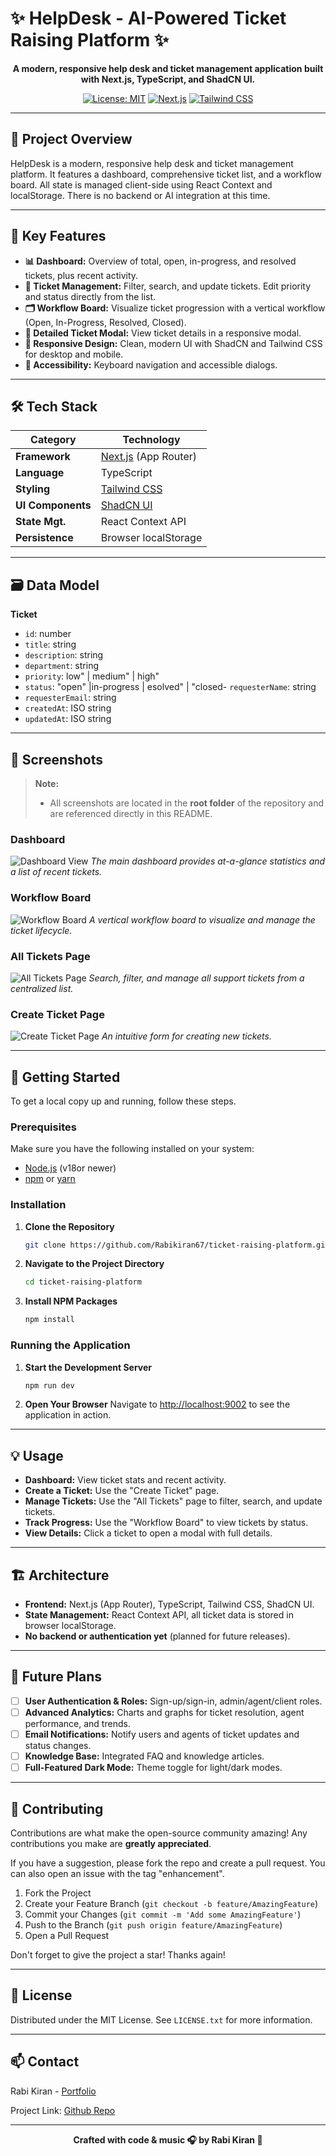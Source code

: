 # ✨ HelpDesk - AI-Powered Ticket Raising Platform ✨

<div align="center">

**A modern, responsive help desk and ticket management application built with Next.js, TypeScript, and ShadCN UI.**

</div>

<div align="center">

[![License: MIT](https://img.shields.io/badge/License-MIT-yellow.svg)](https://opensource.org/licenses/MIT)
[![Next.js](https://img.shields.io/badge/Next.js-0000tyle=for-the-badge&logo=nextdotjs&logoColor=white)](https://nextjs.org/)
[![Tailwind CSS](https://img.shields.io/badge/Tailwind_CSS-38B2AC?style=for-the-badge&logo=tailwind-css&logoColor=white)](https://tailwindcss.com/)

</div>

---

## 🚀 Project Overview

HelpDesk is a modern, responsive help desk and ticket management platform. It features a dashboard, comprehensive ticket list, and a workflow board. All state is managed client-side using React Context and localStorage. There is no backend or AI integration at this time.

---

## 🌟 Key Features

- **📊 Dashboard:** Overview of total, open, in-progress, and resolved tickets, plus recent activity.
- **🎫 Ticket Management:** Filter, search, and update tickets. Edit priority and status directly from the list.
- **🗂️ Workflow Board:** Visualize ticket progression with a vertical workflow (Open, In-Progress, Resolved, Closed).
- **📄 Detailed Ticket Modal:** View ticket details in a responsive modal.
- **📱 Responsive Design:** Clean, modern UI with ShadCN and Tailwind CSS for desktop and mobile.
- **🦾 Accessibility:** Keyboard navigation and accessible dialogs.

---

## 🛠️ Tech Stack

| Category          | Technology                                                                                                  |
| ----------------- | ----------------------------------------------------------------------------------------------------------- |
| **Framework**     | [Next.js](https://nextjs.org/) (App Router)                                                                |
| **Language**      | TypeScript                                                                                                 |
| **Styling**       | [Tailwind CSS](https://tailwindcss.com/)                                                                    |
| **UI Components** | [ShadCN UI](https://ui.shadcn.com/)                                                                         |
| **State Mgt.**    | React Context API                                                                                           |
| **Persistence**   | Browser localStorage                                                                                        |

---

## 🗃️ Data Model

**Ticket**
- `id`: number
- `title`: string
- `description`: string
- `department`: string
- `priority`: low" | medium" | high"
- `status`: "open" |in-progress | esolved" | "closed- `requesterName`: string
- `requesterEmail`: string
- `createdAt`: ISO string
- `updatedAt`: ISO string

---

## 📸 Screenshots

> **Note:**
> - All screenshots are located in the **root folder** of the repository and are referenced directly in this README.

### Dashboard
![Dashboard View](./Dashboard.png)
*The main dashboard provides at-a-glance statistics and a list of recent tickets.*

### Workflow Board
![Workflow Board](./Workflow-Board.png)
*A vertical workflow board to visualize and manage the ticket lifecycle.*

### All Tickets Page
![All Tickets Page](./All-Tickets-Page.png)
*Search, filter, and manage all support tickets from a centralized list.*

### Create Ticket Page
![Create Ticket Page](./Create-Ticket-Page.png)
*An intuitive form for creating new tickets.*

---

## 🏁 Getting Started

To get a local copy up and running, follow these steps.

### Prerequisites

Make sure you have the following installed on your system:
- [Node.js](https://nodejs.org/) (v18or newer)
- [npm](https://www.npmjs.com/) or [yarn](https://yarnpkg.com/)

### Installation

1. **Clone the Repository**
    ```sh
    git clone https://github.com/Rabikiran67/ticket-raising-platform.git
    ```
2. **Navigate to the Project Directory**
    ```sh
    cd ticket-raising-platform
    ```
3. **Install NPM Packages**
    ```sh
    npm install
    ```

### Running the Application

1. **Start the Development Server**
    ```sh
    npm run dev
    ```
2. **Open Your Browser**
    Navigate to [http://localhost:9002](http://localhost:9002) to see the application in action.

---

## 💡 Usage

- **Dashboard:** View ticket stats and recent activity.
- **Create a Ticket:** Use the "Create Ticket" page.
- **Manage Tickets:** Use the "All Tickets" page to filter, search, and update tickets.
- **Track Progress:** Use the "Workflow Board" to view tickets by status.
- **View Details:** Click a ticket to open a modal with full details.

---

## 🏗️ Architecture

- **Frontend:** Next.js (App Router), TypeScript, Tailwind CSS, ShadCN UI.
- **State Management:** React Context API, all ticket data is stored in browser localStorage.
- **No backend or authentication yet** (planned for future releases).

---

## 🚀 Future Plans

- [ ] **User Authentication & Roles:** Sign-up/sign-in, admin/agent/client roles.
- [ ] **Advanced Analytics:** Charts and graphs for ticket resolution, agent performance, and trends.
- [ ] **Email Notifications:** Notify users and agents of ticket updates and status changes.
- [ ] **Knowledge Base:** Integrated FAQ and knowledge articles.
- [ ] **Full-Featured Dark Mode:** Theme toggle for light/dark modes.

---

## 🤝 Contributing

Contributions are what make the open-source community amazing! Any contributions you make are **greatly appreciated**.

If you have a suggestion, please fork the repo and create a pull request. You can also open an issue with the tag "enhancement".

1. Fork the Project
2. Create your Feature Branch (`git checkout -b feature/AmazingFeature`)
3. Commit your Changes (`git commit -m 'Add some AmazingFeature'`)
4. Push to the Branch (`git push origin feature/AmazingFeature`)
5. Open a Pull Request

Don't forget to give the project a star! Thanks again!

---

## 📄 License

Distributed under the MIT License. See `LICENSE.txt` for more information.

---

## 📫 Contact

Rabi Kiran - [Portfolio](https://rabi-kiran-web.vercel.app/)

Project Link: [Github Repo](https://github.com/Rabikiran67/ticket-raising-platform)

<div align="center">

---
**Crafted with code & music 🎧 by Rabi Kiran 🤍**
</div> 